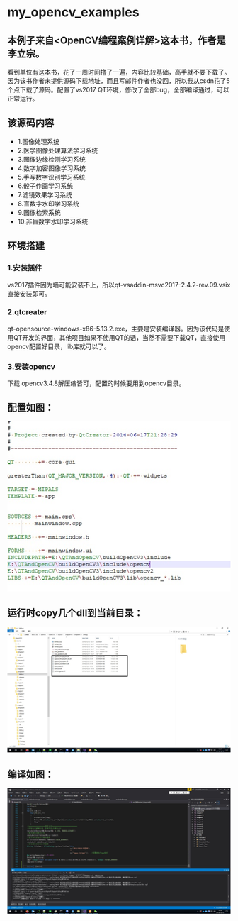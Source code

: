 # my_opencv_examples
## 本例子来自<OpenCV编程案例详解>这本书，作者是李立宗。
看到单位有这本书，花了一周时间撸了一遍，内容比较基础，高手就不要下载了。因为该书作者未提供源码下载地址，而且写邮件作者也没回，所以我从csdn花了5个点下载了源码。配置了vs2017 QT环境，修改了全部bug，全部编译通过，可以正常运行。 
    
## 该源码内容
   * 1.图像处理系统
   * 2.医学图像处理算法学习系统
   * 3.图像边缘检测学习系统
   * 4.数字加密图像学习系统
   * 5.手写数字识别学习系统
   * 6.骰子作画学习系统
   * 7.滤镜效果学习系统
   * 8.盲数字水印学习系统
   * 9.图像检索系统
   * 10.非盲数字水印学习系统

## 环境搭建
   ### 1.安装插件
   vs2017插件因为墙可能安装不上，所以qt-vsaddin-msvc2017-2.4.2-rev.09.vsix 直接安装即可。
   ### 2.qtcreater
  qt-opensource-windows-x86-5.13.2.exe，主要是安装编译器。因为该代码是使用QT开发的界面，其他项目如果不使用QT的话，当然不需要下载QT，直接使用opencv配置好目录，lib库就可以了。
  ### 3.安装opencv
  下载 opencv3.4.8解压缩皆可，配置的时候要用到opencv目录。
  
## 配置如图：
![Image text](image/2.jpg)  

## 运行时copy几个dll到当前目录：
![Image text](image/3.jpg)  
     
## 编译如图：
![Image text](image/1.jpg)  
